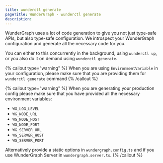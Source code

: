 ```yaml
---
title: wunderctl generate
pageTitle: WunderGraph - wunderctl generate
description:
---
```


WunderGraph uses a lot of code generation to give you not just type-safe APIs,
but also type-safe configuration.
We introspect your WunderGraph configuration and generate all the necessary code for you.

You can either to this concurrently in the background,
using `wunderctl up`,
or you also do it on demand using `wunderctl generate`.

{% callout type="warning" %}
When you are using `EnvironmentVariable` in your configuration,
please make sure that you are providing them for `wunderctl generate` command
{% /callout %}

{% callout type="warning" %}
When you are generating your production config please make sure that you have provided all the necessary environment variables:

- `WG_LOG_LEVEL`
- `WG_NODE_URL`
- `WG_NODE_HOST`
- `WG_NODE_PORT`
- `WG_SERVER_URL`
- `WG_SERVER_HOST`
- `WG_SERVER_PORT`

Alternatively provide a static options in `wundergraph.config.ts` and if you use WunderGraph Server in `wundergraph.server.ts`.
{% /callout %}
